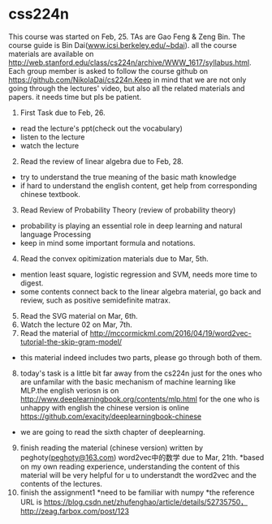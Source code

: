 # css224n
This course was started on Feb, 25.
TAs are Gao Feng & Zeng Bin. The course guide is Bin Dai(www.icsi.berkeley.edu/~bdai). all the course materials are available on
http://web.stanford.edu/class/cs224n/archive/WWW_1617/syllabus.html. Each group member is asked to follow the course github on https://github.com/NikolaDai/cs224n.Keep in mind that we are not only going through the lectures' video, but also all the related materials and papers. it needs time but pls be patient.
1. First Task due to Feb, 26.<br>
  * read the lecture's ppt(check out the vocabulary)
  * listen to the lecture
  * watch the lecture
2. Read the review of linear algebra due to Feb, 28.
  * try to understand the true meaning of the basic math knowledge
  * if hard to understand the english content, get help from corresponding chinese textbook.
3. Read Review of Probability Theory (review of probability theory)
  * probability is playing an essential role in deep learning and natural language Processing
  * keep in mind some important formula and notations.
4. Read the convex opitimization materials due to Mar, 5th.
  * mention least square, logistic regression and SVM, needs more time to digest.
  * some contents connect back to the linear algebra material, go back and review, such as positive semidefinite matrax.
5. Read the SVG material on Mar, 6th.
6. Watch the lecture 02 on Mar, 7th.
7. Read the material of http://mccormickml.com/2016/04/19/word2vec-tutorial-the-skip-gram-model/
  * this material indeed includes two parts, please go through both of them.
8. today's task is  a little bit far away from the cs224n just for the ones who are unfamilar with the basic mechanism of machine learning like MLP.the english veriosn is on http://www.deeplearningbook.org/contents/mlp.html
for the one who is unhappy with english the chinese version is online https://github.com/exacity/deeplearningbook-chinese
  * we are going to read the sixth chapter of deeplearning.
9. finish reading the material (chinese version) written by peghoty(peghoty@163.com) word2vec中的数学 due to Mar, 21th.
  *based on my own reading experience, understanding the content of this material will be very helpful for u to understandt the word2vec and the contents of the lectures.
10. finish the assignment1
  *need to be familiar with numpy
  *the reference URL is https://blog.csdn.net/zhufenghao/article/details/52735750，http://zeag.farbox.com/post/123
